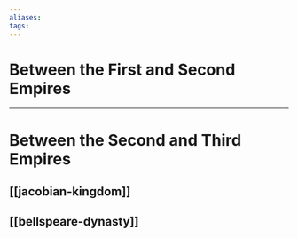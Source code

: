 ```yaml
---
aliases:
tags:
---
```


# Between the First and Second Empires


***

# Between the Second and Third Empires

## [[jacobian-kingdom]] 

## [[bellspeare-dynasty]]